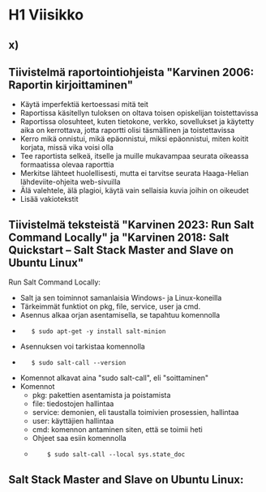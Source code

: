 # H1 Viisikko
## x)
## Tiivistelmä raportointiohjeista "Karvinen 2006: Raportin kirjoittaminen"
- Käytä imperfektiä kertoessasi mitä teit
- Raportissa käsitellyn tuloksen on oltava toisen opiskelijan toistettavissa
- Raportissa olosuhteet, kuten tietokone, verkko, sovellukset ja käytetty aika on kerrottava, jotta raportti olisi täsmällinen ja toistettavissa
- Kerro mikä onnistui, mikä epäonnistui, miksi epäonnistui, miten koitit korjata, missä vika voisi olla
- Tee raportista selkeä, itselle ja muille mukavampaa seurata oikeassa formaatissa olevaa raporttia
- Merkitse lähteet huolellisesti, mutta ei tarvitse seurata Haaga-Helian lähdeviite-ohjeita web-sivuilla
- Älä valehtele, älä plagioi, käytä vain sellaisia kuvia joihin on oikeudet
- Lisää vakiotekstit



## Tiivistelmä teksteistä "Karvinen 2023: Run Salt Command Locally" ja "Karvinen 2018: Salt Quickstart – Salt Stack Master and Slave on Ubuntu Linux" 
Run Salt Command Locally:

- Salt ja sen toiminnot samanlaisia Windows- ja Linux-koneilla
- Tärkeimmät funktiot on pkg, file, service, user ja cmd.
- Asennus alkaa orjan asentamisella, se tapahtuu komennolla
-        $ sudo apt-get -y install salt-minion
- Asennuksen voi tarkistaa komennolla
-        $ sudo salt-call --version 
- Komennot alkavat aina "sudo salt-call", eli "soittaminen"
- Komennot
  - pkg: pakettien asentamista ja poistamista
  - file: tiedostojen hallintaa  
  - service: demonien, eli taustalla toimivien prosessien, hallintaa
  - user: käyttäjien hallintaa
  - cmd: komennon antaminen siten, että se toimii heti
  - Ohjeet saa esiin komennolla
  -         $ sudo salt-call --local sys.state_doc


Salt Stack Master and Slave on Ubuntu Linux:
- 
